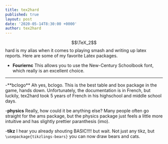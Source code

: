 ```yaml
---
title: tex2hard
published: true
layout: post
date: '2020-05-14T8:30:00 +0000'
author: tex2hard
---
```


$$\TeX_2$$ hard is my alias when it comes to playing smash and writing up latex reports.  Here are some of my favorite Latex packages.  

- **Fouriernc** This allows you to use the New-Century Schoolbook font, which really is an excellent choice.  
<hr>
-**bclogo**
Ah yes, bclogo.  This is the best table and box package in the game, hands down.  Unfortunately, the documentation is in French, but luckily, tex2hard took 5 years of French in his highschool and middle school days.  

-**physics** Really, how could it be anything else?  Many people often go straight for the ams package, but the physics package just feels a little more intuitive and has slightly prettier paranthesis (imo).  


-**tikz** I hear you already shouting BASIC!!!! but wait.  Not just any tikz, but <code>\usepackage{tikzlings-bears}</code>
you can now draw bears and cats.
